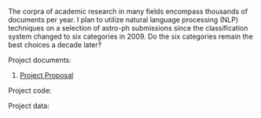 The corpra of academic research in many fields encompass thousands of documents per year.  I plan to utilize natural language processing (NLP) techniques on a selection of astro-ph submissions since the classification system changed to six categories in 2009.  Do the six categories remain the best choices a decade later?

Project documents:
1.  <a href='https://github.com/OhThatMisty/astro_categories/blob/master/C2%20Project%20Proposal.pdf'>Project Proposal</a>

Project code:

Project data:
